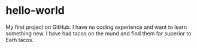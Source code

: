 # hello-world
My first project on GitHub. I have no coding experience and want to learn something new.
I have had tacos on the mund and find them far superior to Earh tacos.
